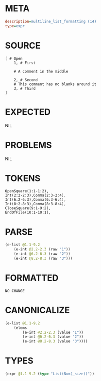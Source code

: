 # META
~~~ini
description=multiline_list_formatting (14)
type=expr
~~~
# SOURCE
~~~roc
[ # Open
	1, # First

	# A comment in the middle

	2, # Second
	# This comment has no blanks around it
	3, # Third
]
~~~
# EXPECTED
NIL
# PROBLEMS
NIL
# TOKENS
~~~zig
OpenSquare(1:1-1:2),
Int(2:2-2:3),Comma(2:3-2:4),
Int(6:2-6:3),Comma(6:3-6:4),
Int(8:2-8:3),Comma(8:3-8:4),
CloseSquare(9:1-9:2),
EndOfFile(10:1-10:1),
~~~
# PARSE
~~~clojure
(e-list @1.1-9.2
	(e-int @2.2-2.3 (raw "1"))
	(e-int @6.2-6.3 (raw "2"))
	(e-int @8.2-8.3 (raw "3")))
~~~
# FORMATTED
~~~roc
NO CHANGE
~~~
# CANONICALIZE
~~~clojure
(e-list @1.1-9.2
	(elems
		(e-int @2.2-2.3 (value "1"))
		(e-int @6.2-6.3 (value "2"))
		(e-int @8.2-8.3 (value "3"))))
~~~
# TYPES
~~~clojure
(expr @1.1-9.2 (type "List(Num(_size))"))
~~~
